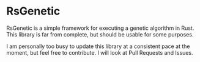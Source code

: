 # RsGenetic

RsGenetic is a simple framework for executing a genetic algorithm in Rust.  
This library is far from complete, but should be usable for some purposes.

I am personally too busy to update this library at a consistent pace at the moment, but feel free
to contribute. I will look at Pull Requests and Issues.
